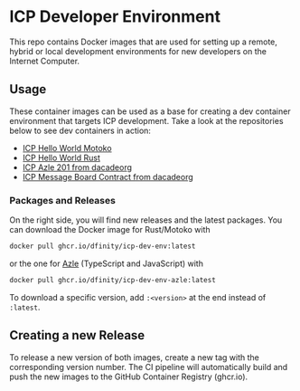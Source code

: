 # ICP Developer Environment

This repo contains Docker images that are used for setting up a remote, hybrid or local development environments for new developers on the Internet Computer.

## Usage
These container images can be used as a base for creating a dev container environment that targets ICP development.
Take a look at the repositories below to see dev containers in action:
- [ICP Hello World Motoko](https://github.com/dfinity/icp-hello-world-motoko)
- [ICP Hello World Rust](https://github.com/dfinity/icp-hello-world-rust)
- [ICP Azle 201 from dacadeorg](https://github.com/dacadeorg/icp-azle-201)
- [ICP Message Board Contract from dacadeorg](https://github.com/dacadeorg/icp-message-board-contract)

### Packages and Releases 
On the right side, you will find new releases and the latest packages.
You can download the Docker image for Rust/Motoko with 

```bash
docker pull ghcr.io/dfinity/icp-dev-env:latest
```

or the one for [Azle](https://github.com/demergent-labs/azle) (TypeScript and JavaScript) with

```bash
docker pull ghcr.io/dfinity/icp-dev-env-azle:latest
```

To download a specific version, add `:<version>` at the end instead of `:latest`.

## Creating a new Release
To release a new version of both images, create a new tag with the corresponding version number.
The CI pipeline will automatically build and push the new images to the GitHub Container Registry (ghcr.io).
